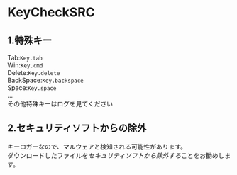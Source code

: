 # KeyCheckSRC

## 1.特殊キー
Tab:`Key.tab`  
Win:`Key.cmd`  
Delete:`Key.delete`  
BackSpace:`Key.backspace`  
Space:`Key.space`  
...  
その他特殊キーはログを見てください  

## 2.セキュリティソフトからの除外
キーロガーなので、マルウェアと検知される可能性があります。  
ダウンロードしたファイルを*セキュリティソフトから除外する*ことをお勧めします。  

